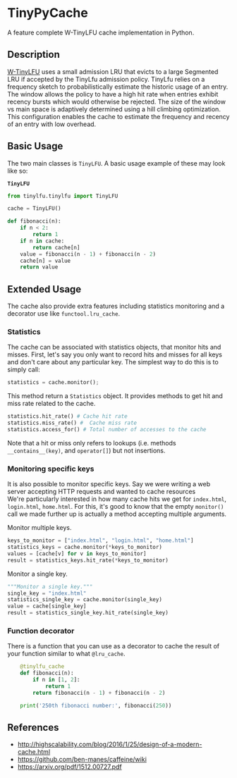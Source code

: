 # TinyPyCache

A feature complete W-TinyLFU cache implementation in Python.

## Description

[W-TinyLFU](https://arxiv.org/pdf/1512.00727.pdf) uses a small admission LRU that evicts to a large Segmented LRU if accepted by the TinyLfu admission policy. TinyLfu relies on a frequency sketch to probabilistically estimate the historic usage of an entry. The window allows the policy to have a high hit rate when entries exhibit recency bursts which would otherwise be rejected. The size of the window vs main space is adaptively determined using a hill climbing optimization. This configuration enables the cache to estimate the frequency and recency of an entry with low overhead.


## Basic Usage

The two main classes is `TinyLFU`. A basic usage example of these may look like so:

__`TinyLFU`__
```python
from tinylfu.tinylfu import TinyLFU

cache = TinyLFU()

def fibonacci(n):
    if n < 2:
        return 1
    if n in cache:
        return cache[n]
    value = fibonacci(n - 1) + fibonacci(n - 2)
    cache[n] = value
    return value
```

## Extended Usage

The cache also provide extra features including statistics monitoring and a decorator use like `functool.lru_cache`.

### Statistics

The cache can be associated with statistics objects, that monitor hits and misses.
First, let's say you only want to record hits and misses for all keys and don't care about any particular key. 
The simplest way to do this is to simply call:

```python
statistics = cache.monitor();
```

This method return a `Statistics` object. It provides methods to get hit and miss rate related to the cache.

```python
statistics.hit_rate() # Cache hit rate
statistics.miss_rate() #  Cache miss rate
statistics.access_for() # Total number of accesses to the cache
```

Note that a hit or miss only refers to lookups (i.e. methods `__contains__(key)`, and `operator[]`) but not insertions.


### Monitoring specific keys

It is also possible to monitor specific keys. Say we were writing a web server accepting HTTP requests and wanted to cache resources  
We're particularly interested in how many cache hits we get for `index.html`, `login.html`, `home.html`. 
For this, it's good to know that the empty `monitor()` call we made further up is actually a method accepting multiple arguments.

Monitor multiple keys.
```python
keys_to_monitor = ["index.html", "login.html", "home.html"]
statistics_keys = cache.monitor(*keys_to_monitor)
values = [cache[v] for v in keys_to_monitor]
result = statistics_keys.hit_rate(*keys_to_monitor)
```

Monitor a single key.
```python
"""Monitor a single key."""
single_key = "index.html"
statistics_single_key = cache.monitor(single_key)
value = cache[single_key]
result = statistics_single_key.hit_rate(single_key)
```

### Function decorator

There is a function that you can use as a decorator to cache the result of your function similar to what 
```@lru_cache```.

```python
    @tinylfu_cache
    def fibonacci(n):
        if n in [1, 2]:
            return 1
        return fibonacci(n - 1) + fibonacci(n - 2)

    print('250th fibonacci number:', fibonacci(250))
```

## References

* http://highscalability.com/blog/2016/1/25/design-of-a-modern-cache.html
* https://github.com/ben-manes/caffeine/wiki
* https://arxiv.org/pdf/1512.00727.pdf
